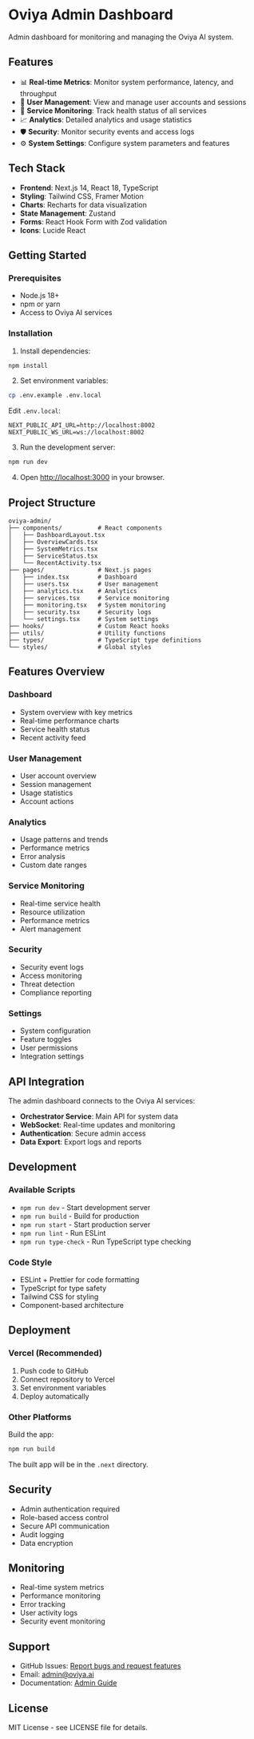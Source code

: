 # Oviya Admin Dashboard

Admin dashboard for monitoring and managing the Oviya AI system.

## Features

- 📊 **Real-time Metrics**: Monitor system performance, latency, and throughput
- 👥 **User Management**: View and manage user accounts and sessions
- 🔧 **Service Monitoring**: Track health status of all services
- 📈 **Analytics**: Detailed analytics and usage statistics
- 🛡️ **Security**: Monitor security events and access logs
- ⚙️ **System Settings**: Configure system parameters and features

## Tech Stack

- **Frontend**: Next.js 14, React 18, TypeScript
- **Styling**: Tailwind CSS, Framer Motion
- **Charts**: Recharts for data visualization
- **State Management**: Zustand
- **Forms**: React Hook Form with Zod validation
- **Icons**: Lucide React

## Getting Started

### Prerequisites

- Node.js 18+
- npm or yarn
- Access to Oviya AI services

### Installation

1. Install dependencies:
```bash
npm install
```

2. Set environment variables:
```bash
cp .env.example .env.local
```

Edit `.env.local`:
```
NEXT_PUBLIC_API_URL=http://localhost:8002
NEXT_PUBLIC_WS_URL=ws://localhost:8002
```

3. Run the development server:
```bash
npm run dev
```

4. Open [http://localhost:3000](http://localhost:3000) in your browser.

## Project Structure

```
oviya-admin/
├── components/          # React components
│   ├── DashboardLayout.tsx
│   ├── OverviewCards.tsx
│   ├── SystemMetrics.tsx
│   ├── ServiceStatus.tsx
│   └── RecentActivity.tsx
├── pages/               # Next.js pages
│   ├── index.tsx        # Dashboard
│   ├── users.tsx        # User management
│   ├── analytics.tsx    # Analytics
│   ├── services.tsx     # Service monitoring
│   ├── monitoring.tsx   # System monitoring
│   ├── security.tsx     # Security logs
│   └── settings.tsx     # System settings
├── hooks/               # Custom React hooks
├── utils/               # Utility functions
├── types/               # TypeScript type definitions
└── styles/              # Global styles
```

## Features Overview

### Dashboard
- System overview with key metrics
- Real-time performance charts
- Service health status
- Recent activity feed

### User Management
- User account overview
- Session management
- Usage statistics
- Account actions

### Analytics
- Usage patterns and trends
- Performance metrics
- Error analysis
- Custom date ranges

### Service Monitoring
- Real-time service health
- Resource utilization
- Performance metrics
- Alert management

### Security
- Security event logs
- Access monitoring
- Threat detection
- Compliance reporting

### Settings
- System configuration
- Feature toggles
- User permissions
- Integration settings

## API Integration

The admin dashboard connects to the Oviya AI services:

- **Orchestrator Service**: Main API for system data
- **WebSocket**: Real-time updates and monitoring
- **Authentication**: Secure admin access
- **Data Export**: Export logs and reports

## Development

### Available Scripts

- `npm run dev` - Start development server
- `npm run build` - Build for production
- `npm run start` - Start production server
- `npm run lint` - Run ESLint
- `npm run type-check` - Run TypeScript type checking

### Code Style

- ESLint + Prettier for code formatting
- TypeScript for type safety
- Tailwind CSS for styling
- Component-based architecture

## Deployment

### Vercel (Recommended)

1. Push code to GitHub
2. Connect repository to Vercel
3. Set environment variables
4. Deploy automatically

### Other Platforms

Build the app:
```bash
npm run build
```

The built app will be in the `.next` directory.

## Security

- Admin authentication required
- Role-based access control
- Secure API communication
- Audit logging
- Data encryption

## Monitoring

- Real-time system metrics
- Performance monitoring
- Error tracking
- User activity logs
- Security event monitoring

## Support

- GitHub Issues: [Report bugs and request features](https://github.com/oviya-ai/oviya-admin/issues)
- Email: admin@oviya.ai
- Documentation: [Admin Guide](https://docs.oviya.ai/admin)

## License

MIT License - see LICENSE file for details.



